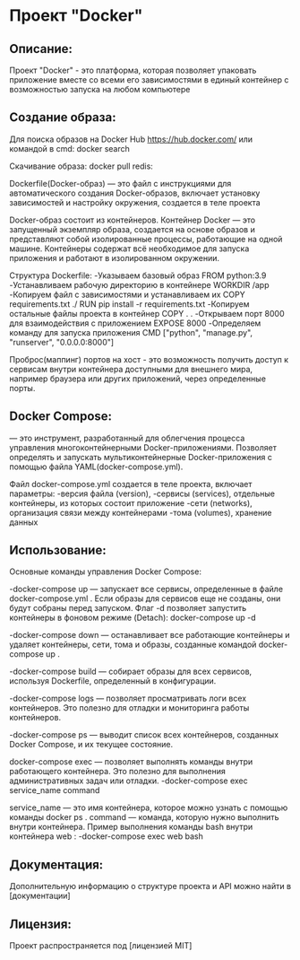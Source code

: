# Проект "Docker"

## Описание:

Проект "Docker" - это платформа, которая позволяет упаковать приложение вместе со всеми
его зависимостями в единый контейнер с возможностью запуска на любом компьютере

## Создание образа:
Для поиска образов на Docker Hub https://hub.docker.com/ 
или командой в cmd: docker search

Скачивание образа: docker pull redis:

Dockerfile(Docker-образ) — это файл с инструкциями для автоматического создания Docker-образов,
включает установку зависимостей и настройку окружения, создается в теле проекта

Docker-образ состоит из контейнеров.
Контейнер Docker — это запущенный экземпляр образа, создается на основе
образов и представляют собой изолированные процессы, работающие на одной машине.
Контейнеры содержат всё необходимое для запуска приложения и работают
в изолированном окружении.

Структура Dockerfile:
-Указываем базовый образ
FROM python:3.9
-Устанавливаем рабочую директорию в контейнере
WORKDIR /app
-Копируем файл с зависимостями и устанавливаем их
COPY requirements.txt ./
RUN pip install -r requirements.txt
-Копируем остальные файлы проекта в контейнер
COPY . .
-Открываем порт 8000 для взаимодействия с приложением
EXPOSE 8000
-Определяем команду для запуска приложения
CMD ["python", "manage.py", "runserver", "0.0.0.0:8000"]

Проброс(маппинг) портов на хост - это возможность получить доступ к сервисам внутри контейнера
доступными для внешнего мира, например браузера или других приложений,
через определенные порты.

## Docker Compose:
— это инструмент, разработанный для облегчения процесса управления
многоконтейнерными Docker-приложениями. Позволяет определять и запускать
мультиконтейнерные Docker-приложения с помощью файла YAML(docker-compose.yml).

Файл docker-compose.yml создается в теле проекта, включает параметры:
-версия файла (version),
-сервисы (services), отдельные контейнеры, из которых состоит приложение
-сети (networks), организация связи между контейнерами
-тома (volumes), хранение данных

## Использование:
Основные команды управления Docker Compose:

-docker-compose up — запускает все сервисы, определенные в файле docker-compose.yml .
Если образы для сервисов еще не созданы, они будут собраны перед запуском.
Флаг -d позволяет запустить контейнеры в фоновом режиме (Detach): docker-compose up -d

-docker-compose down — останавливает все работающие контейнеры и удаляет контейнеры,
сети, тома и образы, созданные командой docker-compose up .

-docker-compose build — собирает образы для всех сервисов, используя Dockerfile, определенный
в конфигурации.

-docker-compose logs — позволяет просматривать логи всех контейнеров.
Это полезно для отладки и мониторинга работы контейнеров.

-docker-compose ps — выводит список всех контейнеров, созданных Docker Compose,
и их текущее состояние.

docker-compose exec — позволяет выполнять команды внутри работающего контейнера.
Это полезно для выполнения административных задач или отладки.
-docker-compose exec service_name command

service_name — это имя контейнера, которое можно узнать с помощью команды docker ps .
command — команда, которую нужно выполнить внутри контейнера.
Пример выполнения команды bash внутри контейнера web :
-docker-compose exec web bash

## Документация:

Дополнительную информацию о структуре проекта и API можно найти в [документации]

## Лицензия:

Проект распространяется под [лицензией MIT]